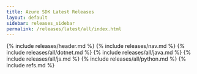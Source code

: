 ```yaml
---
title: Azure SDK Latest Releases
layout: default
sidebar: releases_sidebar
permalink: /releases/latest/all/index.html
---
```

{% include releases/header.md %}
{% include releases/nav.md %}
{% include releases/all/dotnet.md %}
{% include releases/all/java.md %}
{% include releases/all/js.md %}
{% include releases/all/python.md %}
{% include refs.md %}